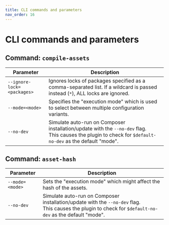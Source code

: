 ```yaml
---
title: CLI commands and parameters
nav_order: 16
---
```


# CLI commands and parameters


## Command: `compile-assets`

| Parameter                  | Description                                                                                                                                                   |
|----------------------------|---------------------------------------------------------------------------------------------------------------------------------------------------------------|
| `--ignore-lock=<packages>` | Ignores locks of packages specified as a comma-separated list. If a wildcard is passed instead (`*`), ALL locks are ignored.                                  |
| `--mode=<mode>`            | Specifies the "execution mode" which is used to select between multiple configuration variants.                                                               |
| `--no-dev`                 | Simulate auto-run on Composer installation/update with the `--no-dev` flag.<br />This causes the plugin to check for `$default-no-dev` as the default "mode". |



## Command: `asset-hash`

| Parameter       | Description                                                                                                                                                   |
|-----------------|---------------------------------------------------------------------------------------------------------------------------------------------------------------|
| `--mode=<mode>` | Sets the "execution mode" which might affect the hash of the assets.                                                                                          |
| `--no-dev`      | Simulate auto-run on Composer installation/update with the `--no-dev` flag.<br />This causes the plugin to check for `$default-no-dev` as the default "mode". |

